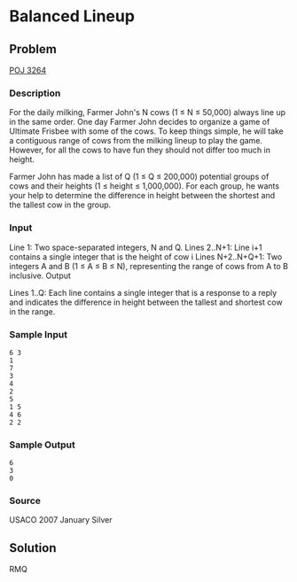Balanced Lineup
===

Problem
-------

[POJ 3264](http://poj.org/problem?id=3264)

### Description

For the daily milking, Farmer John's N cows (1 ≤ N ≤ 50,000) always line up in the same order. One day Farmer John decides to organize a game of Ultimate Frisbee with some of the cows. To keep things simple, he will take a contiguous range of cows from the milking lineup to play the game. However, for all the cows to have fun they should not differ too much in height.

Farmer John has made a list of Q (1 ≤ Q ≤ 200,000) potential groups of cows and their heights (1 ≤ height ≤ 1,000,000). For each group, he wants your help to determine the difference in height between the shortest and the tallest cow in the group.

### Input

Line 1: Two space-separated integers, N and Q.
Lines 2..N+1: Line i+1 contains a single integer that is the height of cow i
Lines N+2..N+Q+1: Two integers A and B (1 ≤ A ≤ B ≤ N), representing the range of cows from A to B inclusive.
Output

Lines 1..Q: Each line contains a single integer that is a response to a reply and indicates the difference in height between the tallest and shortest cow in the range.

### Sample Input

    6 3
    1
    7
    3
    4
    2
    5
    1 5
    4 6
    2 2

### Sample Output

    6
    3
    0

### Source

USACO 2007 January Silver


Solution
--------

RMQ


